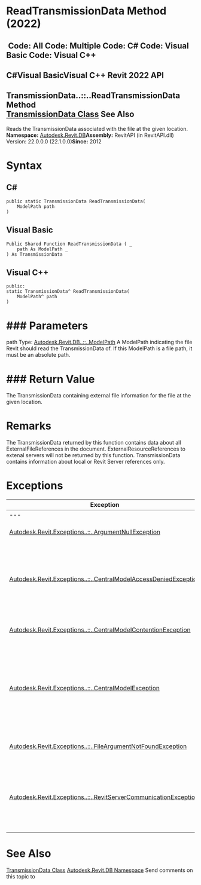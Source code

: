 # ReadTransmissionData Method (2022)

﻿
 Code: All Code: Multiple Code: C# Code: Visual Basic Code: Visual C++   
---  
C#Visual BasicVisual C++
Revit 2022 API  
---  
TransmissionData..::..ReadTransmissionData Method   
[TransmissionData Class](d78d1e9c-1cee-1336-88d5-b605dacd077d.md "TransmissionData Class") See Also  
---  
Reads the TransmissionData associated with the file at the given location. 
**Namespace:** [Autodesk.Revit.DB](87546ba7-461b-c646-cbb1-2cb8f5bff8b2.md "Autodesk.Revit.DB Namespace")**Assembly:** RevitAPI (in RevitAPI.dll) Version: 22.0.0.0 (22.1.0.0)**Since:** 2012 
# Syntax
C#  
---  
```text
public static TransmissionData ReadTransmissionData(
	ModelPath path
)
```
  
Visual Basic  
---  
```text
Public Shared Function ReadTransmissionData ( _
	path As ModelPath _
) As TransmissionData
```
  
Visual C++  
---  
```text
public:
static TransmissionData^ ReadTransmissionData(
	ModelPath^ path
)
```
  
# ### Parameters
path
    Type: [Autodesk.Revit.DB..::..ModelPath](40a84c72-e4b8-72ac-2f71-3216c66a11b3.md "ModelPath Class") A ModelPath indicating the file Revit should read the TransmissionData of. If this ModelPath is a file path, it must be an absolute path. 
# ### Return Value
The TransmissionData containing external file information for the file at the given location. 
# Remarks
The TransmissionData returned by this function contains data about all ExternalFileReferences in the document. ExternalResourceReferences to extenal servers will not be returned by this function. TransmissionData contains information about local or Revit Server references only. 
# Exceptions
| Exception | Condition |
| --- | --- |
| --- | --- |
| [Autodesk.Revit.Exceptions..::..ArgumentNullException](631e1424-60f4-929b-4e52-dda9dcd26316.md "ArgumentNullException Class") | A non-optional argument was null |
| [Autodesk.Revit.Exceptions..::..CentralModelAccessDeniedException](3e38b7b1-1ee8-c7f0-6cdd-bacf67bf61f4.md "CentralModelAccessDeniedException Class") | Access to the central model was denied. A possible reason is because the model was under maintenance. |
| [Autodesk.Revit.Exceptions..::..CentralModelContentionException](ad511076-c435-23c1-5720-1205c4ed28b9.md "CentralModelContentionException Class") | The central model are locked by another client. |
| [Autodesk.Revit.Exceptions..::..CentralModelException](0e2ac15f-ca64-42c3-b3ef-e6f7ca1cb59a.md "CentralModelException Class") | The central model is missing. -or- An internal error happened on the central model, please contact the server administrator. |
| [Autodesk.Revit.Exceptions..::..FileArgumentNotFoundException](ca9ccaa9-ed08-d40d-31a7-1af3ad2dcb84.md "FileArgumentNotFoundException Class") | There is not a valid Revit file at path's location |
| [Autodesk.Revit.Exceptions..::..RevitServerCommunicationException](a0003d89-0113-6623-65da-0db5c568bfb6.md "RevitServerCommunicationException Class") | The server-based central model could not be accessed because of a network communication error. |

# See Also
[TransmissionData Class](d78d1e9c-1cee-1336-88d5-b605dacd077d.md "TransmissionData Class")
[Autodesk.Revit.DB Namespace](87546ba7-461b-c646-cbb1-2cb8f5bff8b2.md "Autodesk.Revit.DB Namespace")
Send comments on this topic to 